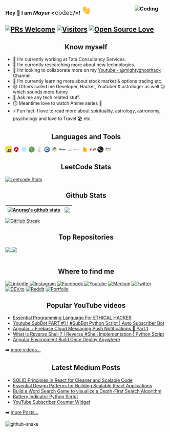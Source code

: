 ### Hey 🤗 I am *Mayur* <𝚌𝚘𝚍𝚎𝚛/>! <img src="https://raw.githubusercontent.com/ABSphreak/ABSphreak/master/gifs/Hi.gif" width="30px"> <img align="right" alt="Coding" width="100" src="https://media.tenor.com/rePDfDWO3XoAAAAd/hacking.gif">

[![PRs Welcome](https://img.shields.io/badge/PRs-welcome-brightgreen.svg?style=flat&logo=github)](https://github.com/mayurkadampro) [![Visitors](https://visitor-badge.laobi.icu/badge?page_id=mayurkadampro.visitor-badge)](https://github.com/mayurkadampro) [![Open Source Love](https://badges.frapsoft.com/os/v2/open-source.svg?v=103)](https://github.com/mayurkadampro)
---




<h2 style="text-align:center">Know myself</h2>

- 🔭 I’m currently working at Tata Consultancy Services.
- 🌱 I’m currently researching more about new technologies.
- 👯 I’m looking to collaborate more on my [Youtube - @mightyghosthack](https://youtube.com/mightyghosthack) Channel.
- 🤔 I’m currently learning more about stock market & options trading etc.
- 😄 Others called me Developer, Hacker, Youtuber & astrologer as well 😉 which sounds more funny 
- 💬 Ask me any tech related stuff.
- ⏱️ Meantime love to watch Anime series 💚
- ⚡ Fun fact: I love to read more about spirituality, astrology, astronomy, psychology and love to Travel 🏖️ etc.

<h2 style="text-align:center">Languages and Tools</h2>

<code><img height="20" src="https://raw.githubusercontent.com/github/explore/80688e429a7d4ef2fca1e82350fe8e3517d3494d/topics/javascript/javascript.png"></code>
<code><img height="20" src="https://raw.githubusercontent.com/github/explore/80688e429a7d4ef2fca1e82350fe8e3517d3494d/topics/angular/angular.png"></code>
<code><img height="20" src="https://raw.githubusercontent.com/github/explore/80688e429a7d4ef2fca1e82350fe8e3517d3494d/topics/react/react.png"></code>
<code><img height="20" src="https://raw.githubusercontent.com/github/explore/80688e429a7d4ef2fca1e82350fe8e3517d3494d/topics/nodejs/nodejs.png"></code>
<code><img height="20" src="https://raw.githubusercontent.com/github/explore/80688e429a7d4ef2fca1e82350fe8e3517d3494d/topics/java/java.png"></code>
<code><img height="20" src="https://raw.githubusercontent.com/github/explore/80688e429a7d4ef2fca1e82350fe8e3517d3494d/topics/cpp/cpp.png"></code>
<code><img height="20" src="https://raw.githubusercontent.com/github/explore/80688e429a7d4ef2fca1e82350fe8e3517d3494d/topics/python/python.png"></code>
<code><img height="20" src="https://raw.githubusercontent.com/github/explore/80688e429a7d4ef2fca1e82350fe8e3517d3494d/topics/django/django.png"></code>
<code><img height="20" src="https://raw.githubusercontent.com/github/explore/80688e429a7d4ef2fca1e82350fe8e3517d3494d/topics/mysql/mysql.png"></code>
<code><img height="20" src="https://raw.githubusercontent.com/github/explore/80688e429a7d4ef2fca1e82350fe8e3517d3494d/topics/mongodb/mongodb.png"></code>
<code><img height="20" src="https://raw.githubusercontent.com/github/explore/80688e429a7d4ef2fca1e82350fe8e3517d3494d/topics/firebase/firebase.png"></code>
<code><img height="20" src="https://raw.githubusercontent.com/github/explore/80688e429a7d4ef2fca1e82350fe8e3517d3494d/topics/git/git.png"></code>
<code><img height="20" src="https://raw.githubusercontent.com/github/explore/80688e429a7d4ef2fca1e82350fe8e3517d3494d/topics/terminal/terminal.png"></code>
<code><img height="20" src="https://raw.githubusercontent.com/github/explore/80688e429a7d4ef2fca1e82350fe8e3517d3494d/topics/aws/aws.png"></code>

<h2 style="text-align:center">LeetCode Stats</h2>

[![Leetcode Stats](https://leetcode.card.workers.dev/?username=mayurkadampro)](https://leetcode.com/mayurkadampro/)

<h2 style="text-align:center">Github Stats</h2>

| <a href="https://github.com/mayurkadampro/github-readme-stats"><img align="center" src="https://github-readme-stats.vercel.app/api?username=mayurkadampro&show_icons=true&include_all_commits=true&hide_border=true" alt="Anurag's github stats" /></a> | <a href="https://github.com/mayurkadampro/github-readme-stats"><img align="center" src="https://github-readme-stats.vercel.app/api/top-langs/?username=mayurkadampro&layout=compact&hide_border=true" /></a> |
| ------------- | ------------- |

[![GitHub Streak](https://github-readme-streak-stats.herokuapp.com?user=mayurkadampro&theme=default)](https://git.io/streak-stats)
 

<h2 style="text-align:center">Top Repositories</h2>

<a href="https://github.com/mayurkadampro/YouTube-SubBot">
  <img align="center" src="https://github-readme-stats.vercel.app/api/pin/?username=mayurkadampro&repo=YouTube-SubBot" />
</a>
<a href="https://github.com/mayurkadampro/Advance-Python-Keylogger">
  <img align="center" src="https://github-readme-stats.vercel.app/api/pin/?username=mayurkadampro&repo=Advance-Python-Keylogger" />
</a>

<br />
<br />

<h2 style="text-align:center">Where to find me</h2>

<a href="https://www.linkedin.com/in/mayurkadampro" target="_blank"><img src="https://img.shields.io/badge/LinkedIn-%230077B5.svg?&style=flat-square&logo=linkedin&logoColor=white" alt="LinkedIn"></a>
<a href="https://www.instagram.com/mayur.kadam144" target="_blank"><img src="https://img.shields.io/badge/Instagram-%23E4405F.svg?&style=flat-square&logo=instagram&logoColor=white" alt="Instagram"></a>
<a href="https://www.facebook.com/mightyghosthack" target="_blank"><img src="https://img.shields.io/badge/Facebook-%231877F2.svg?&style=flat-square&logo=facebook&logoColor=white" alt="Facebook"></a>
<a href="https://youtube.com/mightyghosthack" target="_blank"><img src="https://img.shields.io/badge/Youtube-%23E4405F.svg?&style=flat-square&logo=Youtube&logoColor=white" alt="Youtube"></a>
<a href="https://medium.com/mighty-ghost-hack" target="_blank"><img src="https://img.shields.io/badge/Medium-%230A0A0A.svg?&style=flat-square&logo=medium&logoColor=white" alt="Medium"></a>
<a href="https://twitter.com/hackmighty" target="_blank"><img src="https://img.shields.io/badge/Twitter-%231ED760.svg?&style=flat-square&logo=Twitter&logoColor=white" alt="Twitter"></a>
<a href="https://dev.to/mayurkadampro" target="_blank"><img src="https://img.shields.io/badge/DEV-%230A0A0A.svg?&style=flat-square&logo=DEV.to&logoColor=white" alt="DEV.to"></a>
<a href="https://www.reddit.com/user/Mighty_Ghost_Hack/" target="_blank"><img src="https://img.shields.io/badge/Reddit-%23E4405F.svg?&style=flat-square&logo=Reddit&logoColor=white" alt="Reddit"></a>
<a href="https://mayurkadampro.github.io" target="_blank"><img src="https://img.shields.io/badge/Portfolio-%230077B5.svg?&style=flat-square&logo=Indeed&logoColor=white" alt="Portfolio"></a>

<h2 style="text-align:center">Popular YouTube videos</h2>

<!-- YOUTUBE:START -->
- [Essential Programming Language For ETHICAL HACKER](https://youtu.be/Qkj3ufwI0jk)
- [Youtube SubBot PART #1 | #SubBot Python Script | Auto Subscriber Bot](https://youtu.be/xXXryQw6CYc)
- [Angular + Firebase Cloud Messaging Push Notifications 🔔 Part 1](https://youtu.be/ODE9l1c3ujY)
- [What is Reverse Shell ? | Reverse #Shell Implementation | Python Script](https://youtu.be/hYb1CxtOgWA)
- [Angular Environment Build Once Deploy Anywhere](https://youtu.be/Dqb_1t94s3c)
<!-- YOUTUBE:END -->

➡️ [more videos...](https://youtube.com/mightyghosthack)


<h2 style="text-align:center">Latest Medium Posts</h2>

<!-- YOUTUBE:START -->
- [SOLID Principles in React for Cleaner and Scalable Code](https://medium.com/mighty-ghost-hack/solid-principles-in-react-for-cleaner-and-scalable-code-1695d12e79aa)
- [Essential Design Patterns for Building Scalable React Applications](https://medium.com/mighty-ghost-hack/essential-design-patterns-for-building-scalable-react-applications-50034e63b426)
- [Build a Word Search Game to visualize a Depth-First Search Algorithm](https://medium.com/mighty-ghost-hack/build-a-word-search-game-to-visualize-a-depth-first-search-algorithm-1c6bc58d2583)
- [Battery Indicator Python Script](https://medium.com/mighty-ghost-hack/battery-indicator-python-script-ee5b1b4cdb95)
- [YouTube Subscriber Counter Widget](https://medium.com/mighty-ghost-hack/youtube-subscriber-counter-widget-1ca72ad2d846)
<!-- YOUTUBE:END -->

➡️ [more Posts...](https://medium.com/@mayurkadampro)

<picture>
  <source media="(prefers-color-scheme: dark)" srcset="https://raw.githubusercontent.com/tobiasmeyhoefer/tobiasmeyhoefer/output/github-snake-dark.svg" />
  <source media="(prefers-color-scheme: light)" srcset="https://raw.githubusercontent.com/tobiasmeyhoefer/tobiasmeyhoefer/output/github-snake.svg" />
  <img alt="github-snake" src="https://raw.githubusercontent.com/tobiasmeyhoefer/tobiasmeyhoefer/output/github-snake.svg" />
</picture>
